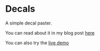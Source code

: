 # Decals

A simple decal paster.

You can read about it in my blog post [here](https://blog.wunderdev.com/blog/threejs/1/)

You can also try the [live demo](https://munhunger.github.io/decals/)

